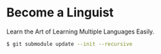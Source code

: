 # Become a Linguist

Learn the Art of Learning Multiple Languages Easily.

```bash
$ git submodule update --init --recursive
```
